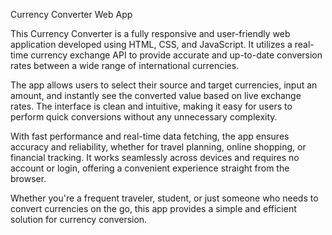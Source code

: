 Currency Converter Web App

This Currency Converter is a fully responsive and user-friendly web application developed using HTML, CSS, and JavaScript. It utilizes a real-time currency exchange API to provide accurate and up-to-date conversion rates between a wide range of international currencies.

The app allows users to select their source and target currencies, input an amount, and instantly see the converted value based on live exchange rates. The interface is clean and intuitive, making it easy for users to perform quick conversions without any unnecessary complexity.

With fast performance and real-time data fetching, the app ensures accuracy and reliability, whether for travel planning, online shopping, or financial tracking. It works seamlessly across devices and requires no account or login, offering a convenient experience straight from the browser.

Whether you're a frequent traveler, student, or just someone who needs to convert currencies on the go, this app provides a simple and efficient solution for currency conversion.
